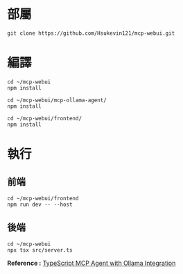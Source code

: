 # 部屬
```
git clone https://github.com/Hsukevin121/mcp-webui.git
```
# 編譯
```
cd ~/mcp-webui
npm install
```
```
cd ~/mcp-webui/mcp-ollama-agent/
npm install
```
```
cd ~/mcp-webui/frontend/
npm install
```
# 執行
## 前端
```
cd ~/mcp-webui/frontend
npm run dev -- --host
```
## 後端
```
cd ~/mcp-webui
npx tsx src/server.ts
```

**Reference :**
[TypeScript MCP Agent with Ollama Integration](https://github.com/ausboss/mcp-ollama-agent/tree/main)
